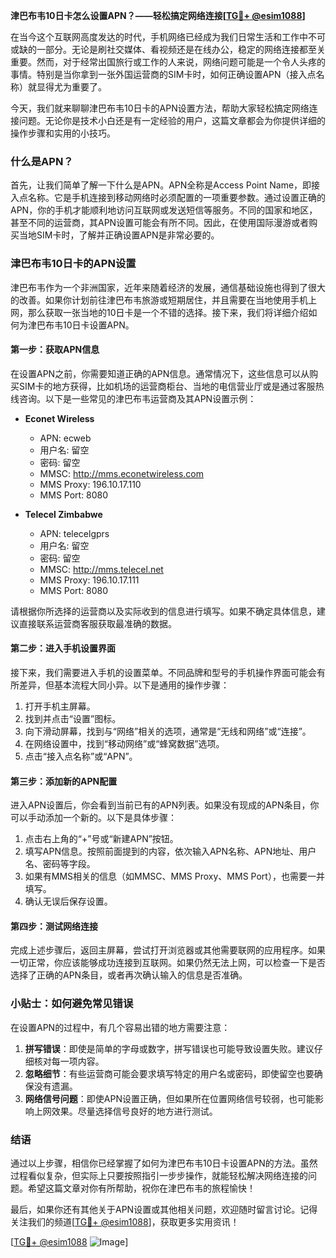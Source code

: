 **津巴布韦10日卡怎么设置APN？——轻松搞定网络连接[[TG💪+ @esim1088](https://t.me/s/esim1088)]**

在当今这个互联网高度发达的时代，手机网络已经成为我们日常生活和工作中不可或缺的一部分。无论是刷社交媒体、看视频还是在线办公，稳定的网络连接都至关重要。然而，对于经常出国旅行或工作的人来说，网络问题可能是一个令人头疼的事情。特别是当你拿到一张外国运营商的SIM卡时，如何正确设置APN（接入点名称）就显得尤为重要了。

今天，我们就来聊聊津巴布韦10日卡的APN设置方法，帮助大家轻松搞定网络连接问题。无论你是技术小白还是有一定经验的用户，这篇文章都会为你提供详细的操作步骤和实用的小技巧。

### 什么是APN？

首先，让我们简单了解一下什么是APN。APN全称是Access Point Name，即接入点名称。它是手机连接到移动网络时必须配置的一项重要参数。通过设置正确的APN，你的手机才能顺利地访问互联网或发送短信等服务。不同的国家和地区，甚至不同的运营商，其APN设置可能会有所不同。因此，在使用国际漫游或者购买当地SIM卡时，了解并正确设置APN是非常必要的。

### 津巴布韦10日卡的APN设置

津巴布韦作为一个非洲国家，近年来随着经济的发展，通信基础设施也得到了很大的改善。如果你计划前往津巴布韦旅游或短期居住，并且需要在当地使用手机上网，那么获取一张当地的10日卡是一个不错的选择。接下来，我们将详细介绍如何为津巴布韦10日卡设置APN。

#### 第一步：获取APN信息

在设置APN之前，你需要知道正确的APN信息。通常情况下，这些信息可以从购买SIM卡的地方获得，比如机场的运营商柜台、当地的电信营业厅或是通过客服热线咨询。以下是一些常见的津巴布韦运营商及其APN设置示例：

- **Econet Wireless**
  - APN: ecweb
  - 用户名: 留空
  - 密码: 留空
  - MMSC: http://mms.econetwireless.com
  - MMS Proxy: 196.10.17.110
  - MMS Port: 8080

- **Telecel Zimbabwe**
  - APN: telecelgprs
  - 用户名: 留空
  - 密码: 留空
  - MMSC: http://mms.telecel.net
  - MMS Proxy: 196.10.17.111
  - MMS Port: 8080

请根据你所选择的运营商以及实际收到的信息进行填写。如果不确定具体信息，建议直接联系运营商客服获取最准确的数据。

#### 第二步：进入手机设置界面

接下来，我们需要进入手机的设置菜单。不同品牌和型号的手机操作界面可能会有所差异，但基本流程大同小异。以下是通用的操作步骤：

1. 打开手机主屏幕。
2. 找到并点击“设置”图标。
3. 向下滑动屏幕，找到与“网络”相关的选项，通常是“无线和网络”或“连接”。
4. 在网络设置中，找到“移动网络”或“蜂窝数据”选项。
5. 点击“接入点名称”或“APN”。

#### 第三步：添加新的APN配置

进入APN设置后，你会看到当前已有的APN列表。如果没有现成的APN条目，你可以手动添加一个新的。以下是具体步骤：

1. 点击右上角的“+”号或“新建APN”按钮。
2. 填写APN信息。按照前面提到的内容，依次输入APN名称、APN地址、用户名、密码等字段。
3. 如果有MMS相关的信息（如MMSC、MMS Proxy、MMS Port），也需要一并填写。
4. 确认无误后保存设置。

#### 第四步：测试网络连接

完成上述步骤后，返回主屏幕，尝试打开浏览器或其他需要联网的应用程序。如果一切正常，你应该能够成功连接到互联网。如果仍然无法上网，可以检查一下是否选择了正确的APN条目，或者再次确认输入的信息是否准确。

### 小贴士：如何避免常见错误

在设置APN的过程中，有几个容易出错的地方需要注意：

1. **拼写错误**：即使是简单的字母或数字，拼写错误也可能导致设置失败。建议仔细核对每一项内容。
2. **忽略细节**：有些运营商可能会要求填写特定的用户名或密码，即使留空也要确保没有遗漏。
3. **网络信号问题**：即使APN设置正确，但如果所在位置网络信号较弱，也可能影响上网效果。尽量选择信号良好的地方进行测试。

### 结语

通过以上步骤，相信你已经掌握了如何为津巴布韦10日卡设置APN的方法。虽然过程看似复杂，但实际上只要按照指引一步步操作，就能轻松解决网络连接的问题。希望这篇文章对你有所帮助，祝你在津巴布韦的旅程愉快！

最后，如果你还有其他关于APN设置或其他相关问题，欢迎随时留言讨论。记得关注我们的频道[[TG💪+ @esim1088](https://t.me/s/esim1088)]，获取更多实用资讯！

[[TG💪+ @esim1088](https://t.me/s/esim1088) ![Image](https://i.postimg.cc/4NQfJmqS/Snipaste-2025-05-13-00-14-12.png)]